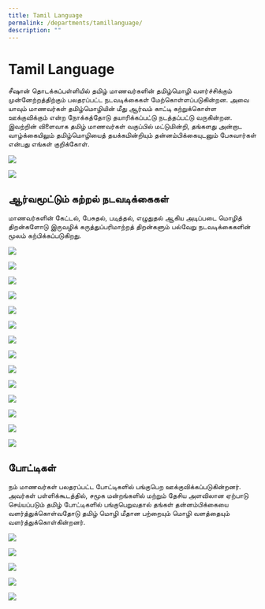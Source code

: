```yaml
---
title: Tamil Language
permalink: /departments/tamillanguage/
description: ""
---
```

# **Tamil Language**
சீஷான் தொடக்கப்பள்ளியில் தமிழ் மாணவர்களின் தமிழ்மொழி வளர்ச்சிக்கும் முன்னேற்றத்திற்கும் பலதரப்பட்ட நடவடிக்கைகள் மேற்கொள்ளப்படுகின்றன. அவை யாவும் மாணவர்கள் தமிழ்மொழியின் மீது ஆர்வம் காட்டி கற்றுக்கொள்ள ஊக்குவிக்கும் என்ற நோக்கத்தோடு தயாரிக்கப்பட்டு நடத்தப்பட்டு வருகின்றன. இவற்றின் விளைவாக தமிழ் மாணவர்கள் வகுப்பில் மட்டுமின்றி, தங்களது அன்றாட வாழ்க்கையிலும் தமிழ்மொழியைத் தயக்கமின்றியும் தன்னம்பிக்கையுடனும் பேசுவார்கள் என்பது எங்கள் குறிக்கோள்.

![](/images/TL%20new%20pic%2023.jpg)

![](/images/TL%20new%20pic%20231.jpg)


ஆர்வமூட்டும் கற்றல் நடவடிக்கைகள்
--------------------------------

மாணவர்களின் கேட்டல், பேசுதல், படித்தல், எழுதுதல் ஆகிய அடிப்படை மொழித் திறன்களோடு இருவழிக் கருத்துப்பரிமாற்றத் திறன்களும் பல்வேறு நடவடிக்கைகளின் மூலம் கற்பிக்கப்படுகிறது.

![](/images/tl20231.jpg)

![](/images/tl20232.png)

![](/images/tl12023.jpg)

![](/images/tl122023.jpg)

![](/images/tl32023.jpg)

![](/images/tl42023.jpg)

![](/images/tl20235.jpg)

![](/images/tl62023.jpg)

![](/images/tl72023.jpg)

![](/images/tl82023.jpg)

![](/images/tlupdate5.jpg)

![](/images/tl92023.jpg)

![](/images/tl102023.jpg)

![](/images/tl112023.jpg)



போட்டிகள்
---------

நம் மாணவர்கள் பலதரப்பட்ட போட்டிகளில் பங்குபெற ஊக்குவிக்கப்படுகின்றனர். அவர்கள் பள்ளிக்கூடத்தில், சமூக மன்றங்களில் மற்றும் தேசிய அளவிலான ஏற்பாடு செய்யப்படும் தமிழ் போட்டிகளில் பங்குபெறுவதால் தங்கள் தன்னம்பிக்கையை வளர்த்துக்கொள்வதோடு தமிழ் மொழி மீதான பற்றையும் மொழி வளத்தையும் வளர்த்துக்கொள்கின்றனர்.

![](/images/tl202310.jpg)

![](/images/tl20237.png)

![](/images/tl20238.jpg)

![](/images/tl20239.jpg)





![](/images/tl%20pic1.jpg)